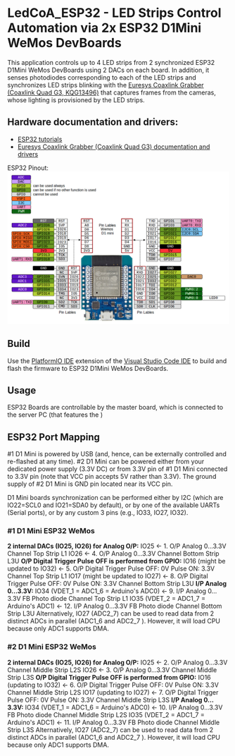 # LedCoA_ESP32 - LED Strips Control Automation via 2x ESP32 D1Mini WeMos DevBoards
This application controls up to 4 LED strips from 2 synchronized ESP32 D1Mini WeMos DevBoards using 2 DACs on each board. In addition, it senses photodiodes corresponding to each of the LED strips and synchronizes LED strips blinking with the [Euresys Coaxlink Grabber (Coaxlink Quad G3, KQG13496)](https://www.euresys.com/en/Products/Frame-Grabbers/Coaxlink-series/Coaxlink-Quad-G3) that captures frames from the cameras, whose lighting is provisioned by the LED strips.

## Hardware documentation and drivers:
- [ESP32 tutorials](https://dronebotworkshop.com/esp32-2/)
- [Euresys Coaxlink Grabber (Coaxlink Quad G3) documentation and drivers](https://www.euresys.com/en/Support/Download-area?Series=105d06c5-6ad9-42ff-b7ce-622585ce607f)

ESP32 Pinout:
![ESP32 D1Mini WeMos DevBoard](MH-ET_LIVE_D1_mini_ESP32_pinout.jpg)

## Build
Use the [PlatformIO IDE](https://platformio.org/install/ide) extension of the [Visual Studio Code IDE](https://code.visualstudio.com/) to build and flash the firmware to ESP32 D1Mini WeMos DevBoards.

## Usage

ESP32 Boards are controllable by the master board, which is connected to the server PC (that features the )
## ESP32 Port Mapping

\#1 D1 Mini is powered by USB (and, hence, can be externally controlled and re-flashed at any time).
\#2 D1 Mini can be powered either from your dedicated power supply (3.3V DC) or from 3.3V pin of #1 D1 Mini connected to 3.3V pin (note that VCC pin accepts 5V rather than 3.3V). The ground supply of #2 D1 Mini is GND pin located near its VCC pin.

D1 Mini boards synchronization can be performed either by I2C (which are IO22=SCL0 and IO21=SDA0 by default), or by one of the available UARTs (Serial ports), or by any custom 3 pins (e.g., IO33,  IO27, IO32).
### #1 D1 Mini ESP32 WeMos
**2 internal DACs (IO25, IO26) for Analog O/P:**
IO25  <-  1. O/P  Analog 0…3.3V  Channel Top Strip L1
IO26  <-  4. O/P  Analog 0…3.3V  Channel Bottom Strip L3U
**O/P  Digital Trigger Pulse OFF is performed from GPIO:**
IO16 (might be updated to IO32)  <- 5. O/P  Digital Trigger Pulse OFF:  0V  Pulse ON:  3.3V  Channel Top Strip L1
IO17 (might be updated to IO27)  <- 8. O/P  Digital Trigger Pulse OFF:  0V  Pulse ON:  3.3V  Channel Bottom Strip L3U
**I/P  Analog 0…3.3V:**
IO34 (VDET_1 = ADC1_6 = Arduino's ADC0)  <- 9. I/P  Analog 0…3.3V  FB Photo diode Channel Top Strip L1
IO35 (VDET_2 = ADC1_7 = Arduino's ADC1)  <- 12. I/P  Analog 0…3.3V  FB Photo diode Channel Bottom Strip L3U
Alternatively, IO27 (ADC2_7) can be used to read data from 2 distinct ADCs in parallel (ADC1_6 and ADC2_7 ). However, it will load CPU because only ADC1 supports DMA.

### #2 D1 Mini ESP32 WeMos
**2 internal DACs (IO25, IO26) for Analog O/P:**
IO25  <-  2. O/P  Analog 0…3.3V  Channel Middle Strip L2S
IO26  <-  3. O/P  Analog 0…3.3V  Channel Middle Strip L3S
**O/P  Digital Trigger Pulse OFF is performed from GPIO:**
IO16 (updating to IO32)  <- 6. O/P  Digital Trigger Pulse OFF:  0V  Pulse ON:  3.3V  Channel Middle Strip L2S
IO17 (updating to IO27)  <- 7. O/P  Digital Trigger Pulse OFF:  0V  Pulse ON:  3.3V  Channel Middle Strip L3S
**I/P  Analog 0…3.3V:**
IO34 (VDET_1 = ADC1_6 = Arduino's ADC0)  <- 10. I/P  Analog 0…3.3V  FB Photo diode Channel Middle Strip L2S
IO35 (VDET_2 = ADC1_7 = Arduino's ADC1)  <- 11. I/P  Analog 0…3.3V  FB Photo diode Channel Middle Strip L3S
Alternatively, IO27 (ADC2_7) can be used to read data from 2 distinct ADCs in parallel (ADC1_6 and ADC2_7 ). However, it will load CPU because only ADC1 supports DMA.
